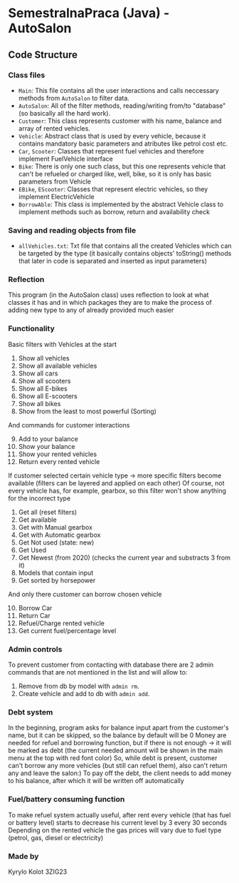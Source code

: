 # SemestralnaPraca (Java) - AutoSalon

## Code Structure

### Class files

- `Main`: This file contains all the user interactions and calls neccessary methods from `AutoSalon` to filter data.
- `AutoSalon`: All of the filter methods, reading/writing from/to "database" (so basically all the hard work).
- `Customer`: This class represents customer with his name, balance and array of rented vehicles.
- `Vehicle`: Abstract class that is used by every vehicle, because it contains mandatory basic parameters and atributes like petrol cost etc. 
- `Car`, `Scooter`: Classes that represent fuel vehicles and therefore implement FuelVehicle interface
- `Bike`: There is only one such class, but this one represents vehicle that can't be refueled or charged like, well, bike, so it is only has basic parameters from Vehicle
- `EBike`, `EScooter`: Classes that represent electric vehicles, so they implement ElectricVehicle
- `BorrowAble`: This class is implemented by the abstract Vehicle class to implement methods such as borrow, return and availability check

### Saving and reading objects from file

- `allVehicles.txt`: Txt file that contains all the created Vehicles which can be targeted by the type (it basically contains objects' toString() methods that later in code is separated and inserted as input parameters)

### Reflection

This program (in the AutoSalon class) uses reflection to look at what classes it has and in which packages they are to make the process of adding new type to any of already provided much easier

### Functionality

Basic filters with Vehicles at the start

1. Show all vehicles
2. Show all available vehicles
3. Show all cars
4. Show all scooters
5. Show all E-bikes
6. Show all E-scooters
7. Show all bikes
8. Show from the least to most powerful (Sorting)

And commands for customer interactions

9. Add to your balance
10. Show your balance
11. Show your rented vehicles
12. Return every rented vehicle

If customer selected certain vehicle type -> more specific filters become available (filters can be layered and applied on each other)
Of course, not every vehicle has, for example, gearbox, so this filter won't show anything for the incorrect type

1. Get all (reset filters)
2. Get available
3. Get with Manual gearbox
4. Get with Automatic gearbox
5. Get Not used (state: new)
6. Get Used
7. Get Newest (from 2020) (checks the current year and substracts 3 from it)
8. Models that contain input
9. Get sorted by horsepower

And only there customer can borrow chosen vehicle

10. Borrow Car
11. Return Car
12. Refuel/Charge rented vehicle
13. Get current fuel/percentage level

### Admin controls

To prevent customer from contacting with database there are 2 admin commands that are not mentioned in the list and will allow to:

1. Remove from db by model with `admin rm`.
2. Create vehicle and add to db with `admin add`.

### Debt system

In the beginning, program asks for balance input apart from the customer's name, but it can be skipped, so the balance by default will be 0
Money are needed for refuel and borrowing function, but if there is not enough -> it will be marked as debt (the current needed amount will be shown in the main menu at the top with red font color) 
So, while debt is present, customer can't borrow any more vehicles (but still can refuel them), also can't return any and leave the salon:)
To pay off the debt, the client needs to add money to his balance, after which it will be written off automatically

### Fuel/battery consuming function

To make refuel system actually useful, after rent every vehicle (that has fuel or battery level) starts to decrease his current level by 3 every 30 seconds
Depending on the rented vehicle the gas prices will vary due to fuel type (petrol, gas, diesel or electricity)

### Made by

Kyrylo Kolot 3ZIG23
